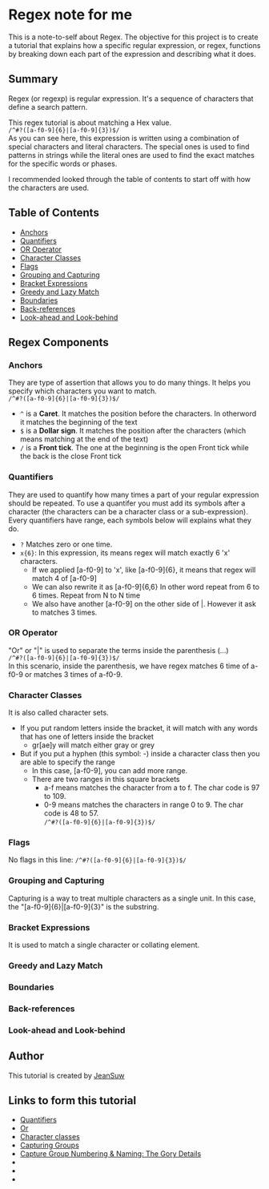 # Regex note for me

This is a note-to-self about Regex. The objective for this project is to create a tutorial that explains how a specific regular expression, or regex, functions by breaking down each part of the expression and describing what it does.

## Summary
Regex (or regexp) is regular expression. It's a sequence of characters that define a search pattern.

This regex tutorial is about matching a Hex value.
<br>`/^#?([a-f0-9]{6}|[a-f0-9]{3})$/`<br>
As you can see here, this expression is written using a combination of special characters and literal characters. The special ones is used to find patterns in strings while the literal ones are used to find the exact matches for the specific words or phases. 

I recommended looked through the table of contents to start off with how the characters are used.


## Table of Contents

- [Anchors](#anchors)
- [Quantifiers](#quantifiers)
- [OR Operator](#or-operator)
- [Character Classes](#character-classes)
- [Flags](#flags)
- [Grouping and Capturing](#grouping-and-capturing)
- [Bracket Expressions](#bracket-expressions)
- [Greedy and Lazy Match](#greedy-and-lazy-match)
- [Boundaries](#boundaries)
- [Back-references](#back-references)
- [Look-ahead and Look-behind](#look-ahead-and-look-behind)

## Regex Components

### Anchors
They are type of assertion that allows you to do many things.
It helps you specify which characters you want to match.
<br>`/^#?([a-f0-9]{6}|[a-f0-9]{3})$/`</br>

* `^` is a **Caret**. It matches the position before the characters. In otherword it matches the beginning of the text
* `$` is a **Dollar sign**. It matches the position after the characters (which means matching at the end of the text)
* `/` is a **Front tick**. The one at the beginning is the open Front tick while the back is the close Front tick
### Quantifiers
They are used to quantify how many times a part of your regular expression should be repeated.
To use a quantifer you must add its symbols after a character (the characters can be a character class or a sub-expression). Every quantifiers have range, each symbols below will explains what they do.

* `?` Matches zero or one time.
* `x{6}`: In this expression, its means regex will match exactly 6 'x' characters. 
    * If we applied [a-f0-9] to 'x', like [a-f0-9]{6}, it means that regex will match 4 of [a-f0-9]
    * We can also rewrite it as [a-f0-9]{6,6} In other word repeat from 6 to 6 times. Repeat from N to N time
    * We also have another [a-f0-9] on the other side of |. However it ask to matches 3 times.
### OR Operator
"Or" or "|" is used to separate the terms inside the parenthesis (...)
<br>`/^#?([a-f0-9]{6}|[a-f0-9]{3})$/`</br>
In  this scenario, inside the parenthesis, we have regex matches 6  time of a-f0-9 or matches 3 times of a-f0-9.

### Character Classes
It is also called character sets.
* If you put random letters inside the bracket, it will match with any words that has one of letters inside the bracket
    * gr[ae]y will match either gray or grey
* But if you put a hyphen (this symbol: -) inside a character class then you are able to specify the range
    * In this case, [a-f0-9], you can add more range. 
    * There are two ranges in this square brackets
        * a-f means matches the character from a to f. The char code is 97 to 109.
        * 0-9 means matches the characters in range 0 to 9. The char code is 48 to 57.
<br>`/^#?([a-f0-9]{6}|[a-f0-9]{3})$/`</br>

### Flags
No flags in this line: `/^#?([a-f0-9]{6}|[a-f0-9]{3})$/`
### Grouping and Capturing
Capturing is a way to treat multiple characters as a single unit.
In this case, the "[a-f0-9]{6}|[a-f0-9]{3}" is the substring.
### Bracket Expressions
It is used to match a single character or collating element.


### Greedy and Lazy Match

### Boundaries

### Back-references

### Look-ahead and Look-behind

## Author
This tutorial is created by [JeanSuw](https://github.com/JeanSuw)

## Links to form this tutorial
* [Quantifiers](https://blog.robertelder.org/regular-expression-quantifiers/#:~:text=%7BN%2C%7D%3F&text=%7BN%2CM%7D%3F&text=Quantifiers%20are%20used%20to%20quantify,times%20it%20should%20be%20repeated.)
* [Or](https://www.ocpsoft.org/tutorials/regular-expressions/or-in-regex/)
* [Character classes](https://www.regular-expressions.info/charclass.html)
* [Capturing Groups](https://docs.oracle.com/javase/tutorial/essential/regex/groups.html)
* [Capture Group Numbering & Naming: The Gory Details](https://www.rexegg.com/regex-capture.html)
* []()
* []()
* []()